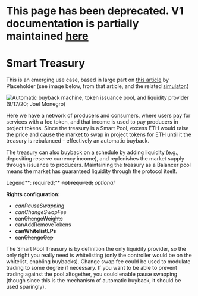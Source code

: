 # This page has been deprecated. V1 documentation is partially maintained [here](docs.balancer.fi/v/v1/guides/smart-pool-templates-gui/smart-treasury)

# Smart Treasury

This is an emerging use case, based in large part on [this article](https://www.placeholder.vc/blog/2020/9/17/stop-burning-tokens-buyback-and-make-instead) by Placeholder \(see image below, from that article, and the related [simulator](https://drive.google.com/file/d/1xTyQAQgTyl6Ajkl7AYzA6yB_X2H-5RVn/view).\)

![Automatic buyback machine, token issuance pool, and liquidity provider \(9/17/20; Joel Monegro\)](../../.gitbook/assets/buyback+and+make+placeholder.jpeg)

Here we have a network of producers and consumers, where users pay for services with a fee token, and that income is used to pay producers in project tokens. Since the treasury is a Smart Pool, excess ETH would raise the price and cause the market to swap in project tokens for ETH until it the treasury is rebalanced - effectively an automatic buyback.

The treasury can also buyback on a schedule by adding liquidity \(e.g., depositing reserve currency income\), and replenishes the market supply through issuance to producers. Maintaining the treasury as a Balancer pool means the market has guaranteed liquidity through the protocol itself.

Legend**: required;** ~~not required;~~ _optional_

**Rights configuration:**

* _canPauseSwapping_
* _canChangeSwapFee_
* ~~canChangeWeights~~
* ~~canAddRemoveTokens~~
* **canWhitelistLPs**
* ~~canChangeCap~~

The Smart Pool Treasury is by definition the only liquidity provider, so the only right you really need is whitelisting \(only the controller would be on the whitelist, enabling buybacks\). Change swap fee could be used to modulate trading to some degree if necessary. If you want to be able to prevent trading against the pool altogether, you could enable pause swapping \(though since this is the mechanism of automatic buyback, it should be used sparingly\).

